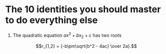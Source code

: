 # The 10 identities you should master to do everything else
1. The quadratic equation $ax^2 + bx_2 + c$ has two roots

$$r_{1,2} = {-b\pm\sqrt{b^2 - 4ac} \over 2a}.$$
